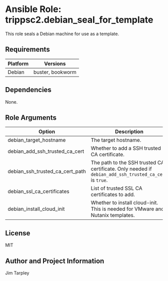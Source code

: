<!-- BEGIN_ANSIBLE_DOCS -->

# Ansible Role: trippsc2.debian_seal_for_template
This role seals a Debian machine for use as a template.

## Requirements

| Platform | Versions |
| -------- | -------- |
| Debian | buster, bookworm |

## Dependencies

None.

## Role Arguments
|Option|Description|Type|Required|Choices|Default|
|---|---|---|---|---|---|
| debian_target_hostname | The target hostname. | str | yes |  |  |
| debian_add_ssh_trusted_ca_cert | Whether to add a SSH trusted CA certificate. | bool | no |  | false |
| debian_ssh_trusted_ca_cert_path | The path to the SSH trusted CA certificate. Only needed if `debian_add_ssh_trusted_ca_cert` is `true`. | path | no |  |  |
| debian_ssl_ca_certificates | List of trusted SSL CA certificates to add. | list | no |  |  |
| debian_install_cloud_init | Whether to install cloud-init. This is needed for VMware and Nutanix templates. | bool | no |  | false |


## License
MIT

## Author and Project Information
Jim Tarpley
<!-- END_ANSIBLE_DOCS -->

